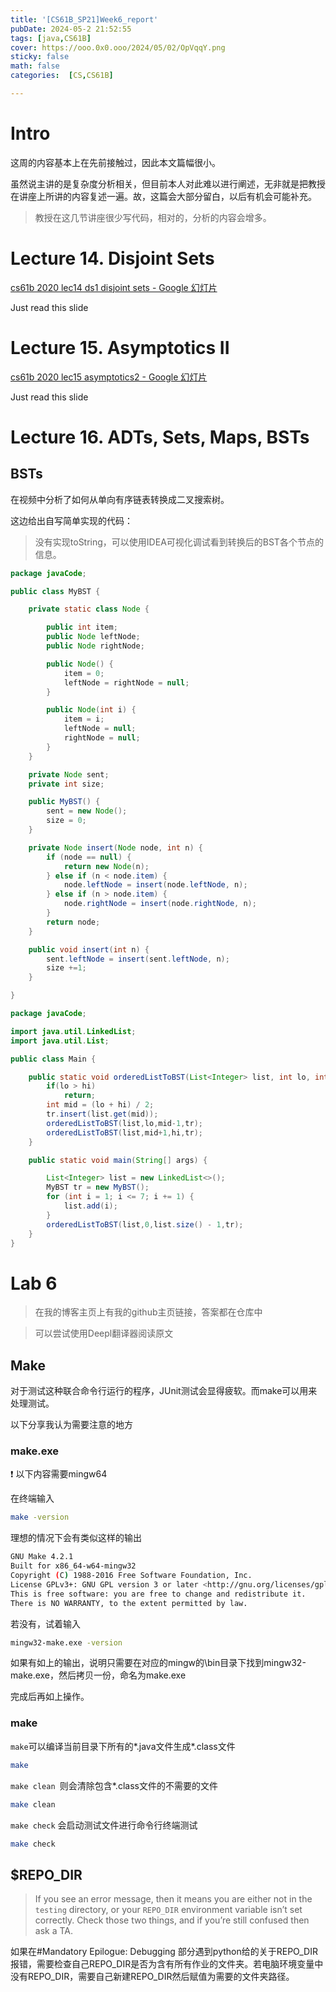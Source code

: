 ```yaml
---
title: '[CS61B_SP21]Week6_report'
pubDate: 2024-05-2 21:52:55
tags: [java,CS61B]
cover: https://ooo.0x0.ooo/2024/05/02/OpVqqY.png
sticky: false
math: false
categories:  [CS,CS61B]

---
```


# Intro

这周的内容基本上在先前接触过，因此本文篇幅很小。

虽然说主讲的是复杂度分析相关，但目前本人对此难以进行阐述，无非就是把教授在讲座上所讲的内容复述一遍。故，这篇会大部分留白，以后有机会可能补充。

> 教授在这几节讲座很少写代码，相对的，分析的内容会增多。

# Lecture 14. Disjoint Sets

[cs61b 2020 lec14 ds1 disjoint sets - Google 幻灯片](https://docs.google.com/presentation/d/1I9Jzt95GvxRqwGMzN7DSEIREKhMZ0qEUzPyWLl6CU5g/edit#slide=id.g636c46f3c_01382)

Just read this slide

# Lecture 15. Asymptotics II

[cs61b 2020 lec15 asymptotics2 - Google 幻灯片](https://docs.google.com/presentation/d/1iZsMIEtFT8gTmYeZ2Ng4ejJbHpZeNVRx-S4NgeWq84w/edit)

Just read this slide

# Lecture 16. ADTs, Sets, Maps, BSTs

## BSTs

在视频中分析了如何从单向有序链表转换成二叉搜索树。

这边给出自写简单实现的代码：

> 没有实现toString，可以使用IDEA可视化调试看到转换后的BST各个节点的信息。

```java MyBST.java
package javaCode;

public class MyBST {

    private static class Node {

        public int item;
        public Node leftNode;
        public Node rightNode;

        public Node() {
            item = 0;
            leftNode = rightNode = null;
        }

        public Node(int i) {
            item = i;
            leftNode = null;
            rightNode = null;
        }
    }

    private Node sent;
    private int size;

    public MyBST() {
        sent = new Node();
        size = 0;
    }

    private Node insert(Node node, int n) {
        if (node == null) {
            return new Node(n);
        } else if (n < node.item) {
            node.leftNode = insert(node.leftNode, n);
        } else if (n > node.item) {
            node.rightNode = insert(node.rightNode, n);
        }
        return node;
    }

    public void insert(int n) {
        sent.leftNode = insert(sent.leftNode, n);
        size +=1;
    }

}
```

```java Main.java
package javaCode;

import java.util.LinkedList;
import java.util.List;

public class Main {

    public static void orderedListToBST(List<Integer> list, int lo, int hi, MyBST tr) {
        if(lo > hi)
            return;
        int mid = (lo + hi) / 2;
        tr.insert(list.get(mid));
        orderedListToBST(list,lo,mid-1,tr);
        orderedListToBST(list,mid+1,hi,tr);
    }

    public static void main(String[] args) {

        List<Integer> list = new LinkedList<>();
        MyBST tr = new MyBST();
        for (int i = 1; i <= 7; i += 1) {
            list.add(i);
        }
        orderedListToBST(list,0,list.size() - 1,tr);
    }
}
```



# Lab 6

> 在我的博客主页上有我的github主页链接，答案都在仓库中

> 可以尝试使用Deepl翻译器阅读原文

## Make

对于测试这种联合命令行运行的程序，JUnit测试会显得疲软。而make可以用来处理测试。

以下分享我认为需要注意的地方

### make.exe

:exclamation: 以下内容需要mingw64​

在终端输入

```bash
make -version
```

理想的情况下会有类似这样的输出

```bash
GNU Make 4.2.1
Built for x86_64-w64-mingw32
Copyright (C) 1988-2016 Free Software Foundation, Inc.
License GPLv3+: GNU GPL version 3 or later <http://gnu.org/licenses/gpl.html>
This is free software: you are free to change and redistribute it.
There is NO WARRANTY, to the extent permitted by law.
```

若没有，试着输入

```bash
mingw32-make.exe -version
```

如果有如上的输出，说明只需要在对应的mingw的\bin目录下找到mingw32-make.exe，然后拷贝一份，命名为make.exe

完成后再如上操作。

### make 

`make`可以编译当前目录下所有的\*.java文件生成\*.class文件

```bash
make
```

`make clean `则会清除包含*.class文件的不需要的文件

```bash
make clean
```

`make check` 会启动测试文件进行命令行终端测试

```bash
make check
```

## $REPO_DIR

> If you see an error message, then it means you are either not in the `testing` directory, or your `REPO_DIR` environment variable isn’t set correctly. Check those two things, and if you’re still confused then ask a TA.

如果在#Mandatory Epilogue: Debugging 部分遇到python给的关于REPO_DIR报错，需要检查自己REPO_DIR是否为含有所有作业的文件夹。若电脑环境变量中没有REPO_DIR，需要自己新建REPO_DIR然后赋值为需要的文件夹路径。




